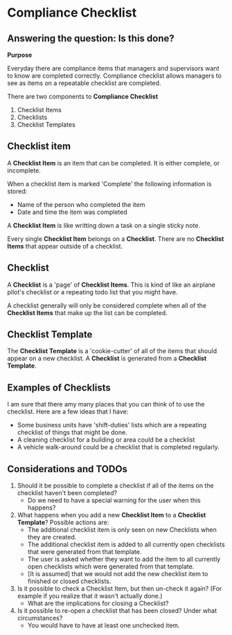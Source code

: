 # Compliance Checklist

## Answering the question: **Is this done?**

**Purpose**

Everyday there are compliance items that managers and supervisors want to know are completed correctly. Compliance checklist allows managers to see as items on a repeatable checklist are completed. 

There are two components to **Compliance Checklist**

1. Checklist Items
2. Checklists
3. Checklist Templates

## Checklist item

A **Checklist Item** is an item that can be completed.
It is either complete, or incomplete. 

When a checklist item is marked 'Complete' the following information is stored: 
* Name of the person who completed the item
* Date and time the item was completed

A **Checklist Item** is like writting down a task on a single sticky note. 

Every single **Checklist Item** belongs on a **Checklist**.
There are no **Checklist Items** that appear outside of a checklist. 

## Checklist

A **Checklist** is a 'page' of **Checklist Items**.
This is kind of like an airplane pilot's checklist or a repeating todo list that you might have. 

A checklist generally will only be considered complete when all of the **Checklist Items** that make up the list can be completed.

## Checklist Template

The **Checklist Template** is a 'cookie-cutter' of all of the items that should appear on a new checklist. 
A **Checklist** is generated from a **Checklist Template**. 

## Examples of Checklists

I am sure that there amy many places that you can think of to use the checklist. Here are a few ideas that I have:
* Some business units have 'shift-duties' lists which are a repeating checklist of things that might be done.
* A cleaning checklist for a building or area could be a checklist
* A vehicle walk-around could be a checklist that is completed regularly.  


## Considerations and TODOs
1. Should it be possible to complete a checklist if all of the items on the checklist haven't been completed? 
    * Do we need to have a special warning for the user when this happens? 
2. What happens when you add a new **Checklist Item** to a **Checklist Template**?  Possible actions are: 
    * The additional checklist item is only seen on new Checklists when they are created. 
    * The additional checklist item is added to all currently open checklists that were generated from that template. 
    * The user is asked whether they want to add the item to all currently open checklists which were generated from that template. 
    * [It is assumed] that we would not add the new checklist item to finished or closed checklists. 
3. Is it possible to check a Checklist Item, but then un-check it again? (For example if you realize that it wasn't actually done.)
    * What are the implications for closing a Checklist?
4. Is it possible to re-open a checklist that has been closed? Under what circumstances?
    * You would have to have at least one unchecked item.